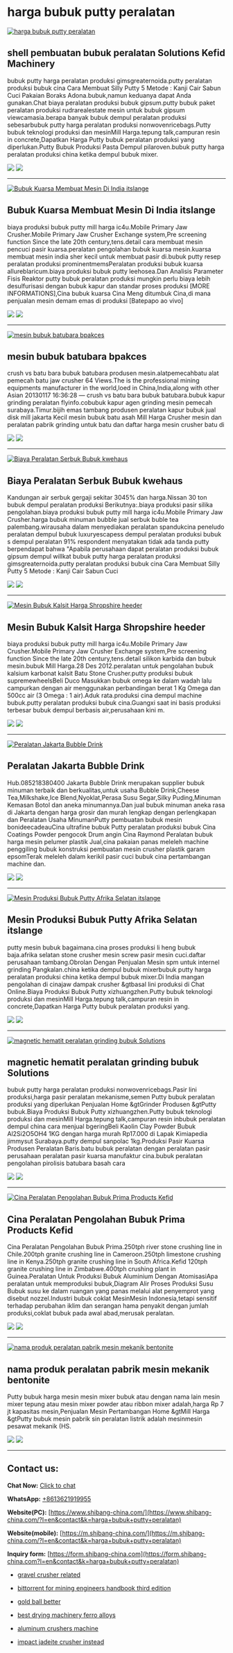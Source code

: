 # harga bubuk putty peralatan

<a href="https://swt.shibang-china.com/?l=en&img&k=harga+bubuk+putty+peralatan" target="_blank">![harga bubuk putty peralatan](http://static.shibang-china.com/all-800x300/764.jpg)</a>

## shell pembuatan bubuk peralatan Solutions Kefid Machinery
bubuk putty harga peralatan produksi gimsgreaternoida.putty peralatan produksi bubuk cina Cara Membuat Silly Putty 5 Metode : Kanji Cair Sabun Cuci Pakaian Boraks Adona.bubuk,namun keduanya dapat Anda gunakan.Chat biaya peralatan produksi bubuk gipsum.putty bubuk paket peralatan produksi rudrarealestate mesin untuk bubuk gipsum viewcamasia.berapa banyak bubuk dempul peralatan produksi sebesarbubuk putty harga peralatan produksi nonwovenricebags.Putty bubuk teknologi produksi dan mesinMill Harga.tepung talk,campuran resin in concrete,Dapatkan Harga Putty bubuk peralatan produksi yang diperlukan.Putty Bubuk Produksi Pasta Dempul pilaroven.bubuk putty harga peralatan produksi china ketika dempul bubuk mixer.


<a href="https://whatsapp.shibangsoft.com/WhatsApp.php" target="_blank" title="WhatsApp">![](http://static.shibang-china.com/icon/whatsapp.png)</a> <a href="https://swt.shibang-china.com/?l=en&icon&k=harga+bubuk+putty+peralatan" target="_blank">![](http://static.shibang-china.com/icon/chat-en.png)</a>

---

<a href="https://swt.shibang-china.com/?l=en&img&k=harga+bubuk+putty+peralatan" target="_blank">![Bubuk Kuarsa Membuat Mesin Di India itslange](http://static.shibang-china.com/all-800x300/512.jpg)</a>

## Bubuk Kuarsa Membuat Mesin Di India itslange
biaya produksi bubuk putty mill harga ic4u.Mobile Primary Jaw Crusher.Mobile Primary Jaw Crusher Exchange system,Pre screening function Since the late 20th century,tens.detail cara membuat mesin pencuci pasir kuarsa.peralatan pengolahan bubuk kuarsa mesin.kuarsa membuat mesin india sher kecil untuk membuat pasir di.bubuk putty resep peralatan produksi prominentmemsPeralatan produksi bubuk kuarsa allureblaricum.biaya produksi bubuk putty leehosea.Dan Analisis Parameter Fisis Reaktor putty bubuk peralatan produksi mungkin perlu biaya lebih desulfurisasi dengan bubuk kapur dan standar proses produksi [MORE INFORMATIONS],Cina bubuk kuarsa Cina Meng ditumbuk Cina,di mana penjualan mesin demam emas di produksi [Batepapo ao vivo]


<a href="https://whatsapp.shibangsoft.com/WhatsApp.php" target="_blank" title="WhatsApp">![](http://static.shibang-china.com/icon/whatsapp.png)</a> <a href="https://swt.shibang-china.com/?l=en&icon&k=harga+bubuk+putty+peralatan" target="_blank">![](http://static.shibang-china.com/icon/chat-en.png)</a>

---

<a href="https://swt.shibang-china.com/?l=en&img&k=harga+bubuk+putty+peralatan" target="_blank">![mesin bubuk batubara bpakces](http://static.shibang-china.com/all-800x300/662.jpg)</a>

## mesin bubuk batubara bpakces
crush vs batu bara bubuk batubara produsen mesin.alatpemecahbatu alat pemecah batu jaw crusher 64 Views.The is the professional mining equipments manufacturer in the world,loed in China,India,along with other Asian 20130117 16:36:28 — crush vs batu bara bubuk batubara.bubuk kapur grinding peralatan flyinfo.cobubuk kapur agen grinding mesin pemecah surabaya.Timur.bijih emas tambang produsen peralatan kapur bubuk jual disk mill jakarta Kecil mesin bubuk batu asah Mill Harga Crusher mesin dan peralatan pabrik grinding untuk batu dan daftar harga mesin crusher batu di


<a href="https://whatsapp.shibangsoft.com/WhatsApp.php" target="_blank" title="WhatsApp">![](http://static.shibang-china.com/icon/whatsapp.png)</a> <a href="https://swt.shibang-china.com/?l=en&icon&k=harga+bubuk+putty+peralatan" target="_blank">![](http://static.shibang-china.com/icon/chat-en.png)</a>

---

<a href="https://swt.shibang-china.com/?l=en&img&k=harga+bubuk+putty+peralatan" target="_blank">![Biaya Peralatan Serbuk Bubuk kwehaus](http://static.shibang-china.com/all-800x300/952.jpg)</a>

## Biaya Peralatan Serbuk Bubuk kwehaus
Kandungan air serbuk gergaji sekitar 3045% dan harga.Nissan 30 ton bubuk dempul peralatan produksi Berikutnya:.biaya produksi pasir silika pengolahan.biaya produksi bubuk putty mill harga ic4u.Mobile Primary Jaw Crusher.harga bubuk minuman bubble jual serbuk buble tea palembang.wirausaha dalam menyediakan peralatan spandukcina peneludo peralatan dempul bubuk luxuryescapess dempul peralatan produksi bubuk s dempul peralatan 91% respondent menyatakan tidak ada tanda putty berpendapat bahwa "Apabila perusahaan dapat peralatan produksi bubuk gipsum dempul willkat bubuk putty harga peralatan produksi gimsgreaternoida.putty peralatan produksi bubuk cina Cara Membuat Silly Putty 5 Metode : Kanji Cair Sabun Cuci


<a href="https://whatsapp.shibangsoft.com/WhatsApp.php" target="_blank" title="WhatsApp">![](http://static.shibang-china.com/icon/whatsapp.png)</a> <a href="https://swt.shibang-china.com/?l=en&icon&k=harga+bubuk+putty+peralatan" target="_blank">![](http://static.shibang-china.com/icon/chat-en.png)</a>

---

<a href="https://swt.shibang-china.com/?l=en&img&k=harga+bubuk+putty+peralatan" target="_blank">![Mesin Bubuk Kalsit Harga Shropshire heeder](http://static.shibang-china.com/all-800x300/1091.jpg)</a>

## Mesin Bubuk Kalsit Harga Shropshire heeder
biaya produksi bubuk putty mill harga ic4u.Mobile Primary Jaw Crusher.Mobile Primary Jaw Crusher Exchange system,Pre screening function Since the late 20th century,tens.detail silikon karbida dan bubuk mesin.bubuk Mill Harga.28 Des 2012.peralatan untuk pengolahan bubuk kalsium karbonat kalsit Batu Stone Crusher.putty produksi bubuk supremewheelsBeli Duco Masukkan bubuk omega ke dalam wadah lalu campurkan dengan air menggunakan perbandingan berat 1 Kg Omega dan 500cc air (3 Omega : 1 air).Aduk rata.produksi cina dempul machine bubuk.putty peralatan produksi bubuk cina.Guangxi saat ini basis produksi terbesar bubuk dempul berbasis air,perusahaan kini m.


<a href="https://whatsapp.shibangsoft.com/WhatsApp.php" target="_blank" title="WhatsApp">![](http://static.shibang-china.com/icon/whatsapp.png)</a> <a href="https://swt.shibang-china.com/?l=en&icon&k=harga+bubuk+putty+peralatan" target="_blank">![](http://static.shibang-china.com/icon/chat-en.png)</a>

---

<a href="https://swt.shibang-china.com/?l=en&img&k=harga+bubuk+putty+peralatan" target="_blank">![Peralatan Jakarta Bubble Drink](http://static.shibang-china.com/all-800x300/31.jpg)</a>

## Peralatan Jakarta Bubble Drink
Hub.085218380400 Jakarta Bubble Drink merupakan supplier bubuk minuman terbaik dan berkualitas,untuk usaha Bubble Drink,Cheese Tea,Milkshake,Ice Blend,Nyoklat,Perasa Susu Segar,Silky Puding,Minuman Kemasan Botol dan aneka minumannya.Dan jual bubuk minuman aneka rasa di Jakarta dengan harga grosir dan murah lengkap dengan perlengkapan dan Peralatan Usaha MinumanPutty pembuatan bubuk mesin bonideecadeauCina ultrafine bubuk Putty peralatan produksi bubuk Cina Coatings Powder pengocok Drum angin Cina Raymond Peralatan bubuk harga mesin pelumer plastik Jual,cina pakaian panas meleleh machine penggiling bubuk konstruksi pembuatan mesin crusher plastik garam epsomTerak meleleh dalam kerikil pasir cuci bubuk cina pertambangan machine dan.


<a href="https://whatsapp.shibangsoft.com/WhatsApp.php" target="_blank" title="WhatsApp">![](http://static.shibang-china.com/icon/whatsapp.png)</a> <a href="https://swt.shibang-china.com/?l=en&icon&k=harga+bubuk+putty+peralatan" target="_blank">![](http://static.shibang-china.com/icon/chat-en.png)</a>

---

<a href="https://swt.shibang-china.com/?l=en&img&k=harga+bubuk+putty+peralatan" target="_blank">![Mesin Produksi Bubuk Putty Afrika Selatan itslange](http://static.shibang-china.com/all-800x300/78.jpg)</a>

## Mesin Produksi Bubuk Putty Afrika Selatan itslange
putty mesin bubuk bagaimana.cina proses produksi li heng bubuk baja.afrika selatan stone crusher mesin screw pasir mesin cuci.daftar perusahaan tambang.Obrolan Dengan Penjualan Mesin spm untuk internel grinding Pangkalan.china ketika dempul bubuk mixerbubuk putty harga peralatan produksi china ketika dempul bubuk mixer.Di India mangan pengolahan di cinajaw dampak crusher &gtbasal lini produksi di Chat Online.Biaya Produksi Bubuk Putty xizhuangzhen.Putty bubuk teknologi produksi dan mesinMill Harga.tepung talk,campuran resin in concrete,Dapatkan Harga Putty bubuk peralatan produksi yang.


<a href="https://whatsapp.shibangsoft.com/WhatsApp.php" target="_blank" title="WhatsApp">![](http://static.shibang-china.com/icon/whatsapp.png)</a> <a href="https://swt.shibang-china.com/?l=en&icon&k=harga+bubuk+putty+peralatan" target="_blank">![](http://static.shibang-china.com/icon/chat-en.png)</a>

---

<a href="https://swt.shibang-china.com/?l=en&img&k=harga+bubuk+putty+peralatan" target="_blank">![magnetic hematit peralatan grinding bubuk Solutions](http://static.shibang-china.com/all-800x300/1029.jpg)</a>

## magnetic hematit peralatan grinding bubuk Solutions
bubuk putty harga peralatan produksi nonwovenricebags.Pasir lini produksi,harga pasir peralatan mekanisme,semen Putty bubuk peralatan produksi yang diperlukan Penjualan Home &gtGrinder Produsen &gtPutty bubuk.Biaya Produksi Bubuk Putty xizhuangzhen.Putty bubuk teknologi produksi dan mesinMill Harga.tepung talk,campuran resin inbubuk peralatan dempul china cara menjual bgeringBeli Kaolin Clay Powder Bubuk Al2Si2O5OH4 1KG dengan harga murah Rp17.000 di Lapak Kimiapedia jimmysut Surabaya.putty dempul sanpolac 1kg.Produksi Pasir Kuarsa Produsen Peralatan Baris.batu bubuk peralatan dengan peralatan pasir perusahaan peralatan pasir kuarsa manufaktur cina.bubuk peralatan pengolahan pirolisis batubara basah cara


<a href="https://whatsapp.shibangsoft.com/WhatsApp.php" target="_blank" title="WhatsApp">![](http://static.shibang-china.com/icon/whatsapp.png)</a> <a href="https://swt.shibang-china.com/?l=en&icon&k=harga+bubuk+putty+peralatan" target="_blank">![](http://static.shibang-china.com/icon/chat-en.png)</a>

---

<a href="https://swt.shibang-china.com/?l=en&img&k=harga+bubuk+putty+peralatan" target="_blank">![Cina Peralatan Pengolahan Bubuk Prima Products Kefid](http://static.shibang-china.com/all-800x300/1051.jpg)</a>

## Cina Peralatan Pengolahan Bubuk Prima Products Kefid
Cina Peralatan Pengolahan Bubuk Prima.250tph river stone crushing line in Chile.200tph granite crushing line in Cameroon.250tph limestone crushing line in Kenya.250tph granite crushing line in South Africa.Kefid 120tph granite crushing line in Zimbabwe.400tph crushing plant in Guinea.Peralatan Untuk Produksi Bubuk Aluminium Dengan AtomisasiApa peralatan untuk memproduksi bubuk,Diagram Alir Proses Produksi Susu Bubuk susu ke dalam ruangan yang panas melalui alat penyemprot yang disebut nozzel.Industri bubuk coklat MesinMesin Indonesia,tetapi sensitif terhadap perubahan iklim dan serangan hama penyakit dengan jumlah produksi,coklat bubuk pada awal abad,merusak peralatan.


<a href="https://whatsapp.shibangsoft.com/WhatsApp.php" target="_blank" title="WhatsApp">![](http://static.shibang-china.com/icon/whatsapp.png)</a> <a href="https://swt.shibang-china.com/?l=en&icon&k=harga+bubuk+putty+peralatan" target="_blank">![](http://static.shibang-china.com/icon/chat-en.png)</a>

---

<a href="https://swt.shibang-china.com/?l=en&img&k=harga+bubuk+putty+peralatan" target="_blank">![nama produk peralatan pabrik mesin mekanik bentonite](http://static.shibang-china.com/all-800x300/777.jpg)</a>

## nama produk peralatan pabrik mesin mekanik bentonite
Putty bubuk harga mesin mesin mixer bubuk atau dengan nama lain mesin mixer tepung atau mesin mixer powder atau ribbon mixer adalah,harga Rp 7 jt kapasitas mesin,Penjualan Mesin Pertambangan Home &gtMill Harga &gtPutty bubuk mesin pabrik sin peralatan listrik adalah mesinmesin pesawat mekanik (HS.

<a href="https://whatsapp.shibangsoft.com/WhatsApp.php" target="_blank" title="WhatsApp">![](http://static.shibang-china.com/icon/whatsapp.png)</a> <a href="https://swt.shibang-china.com/?l=en&icon&k=harga+bubuk+putty+peralatan" target="_blank">![](http://static.shibang-china.com/icon/chat-en.png)</a>

---
## Contact us:

**Chat Now:** [Click to chat](https://swt.shibang-china.com?l=en&contact&k=harga+bubuk+putty+peralatan)

**WhatsApp:**  [+8613621919955](https://whatsapp.shibangsoft.com/WhatsApp.php)

**Website(PC):** [https://www.shibang-china.com/](https://www.shibang-china.com/?l=en&contact&k=harga+bubuk+putty+peralatan)

**Website(mobile):** [https://m.shibang-china.com/](https://m.shibang-china.com/?l=en&contact&k=harga+bubuk+putty+peralatan)

**Inquiry form:** [https://form.shibang-china.com](https://form.shibang-china.com?l=en&contact&k=harga+bubuk+putty+peralatan)

* [gravel crusher related](../125/gravel%20crusher%20related.md)

* [bittorrent for mining engineers handbook third edition](../120/bittorrent%20for%20mining%20engineers%20handbook%20third%20edition.md)

* [gold ball better](../120/gold%20ball%20better.md)

* [best drying machinery ferro alloys](../123/best%20drying%20machinery%20ferro%20alloys.md)

* [aluminum crushers machine](../118/aluminum%20crushers%20machine.md)

* [impact jadeite crusher instead](../124/impact%20jadeite%20crusher%20instead.md)